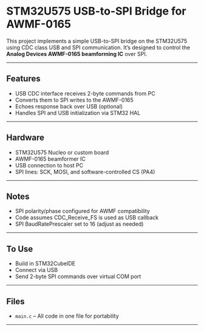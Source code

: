# STM32U575 USB-to-SPI Bridge for AWMF-0165

This project implements a simple USB-to-SPI bridge on the STM32U575 using CDC class USB and SPI communication. It’s designed to control the **Analog Devices AWMF-0165 beamforming IC** over SPI.

---

## Features

- USB CDC interface receives 2-byte commands from PC
- Converts them to SPI writes to the AWMF-0165
- Echoes response back over USB (optional)
- Handles SPI and USB initialization via STM32 HAL

---

## Hardware

- STM32U575 Nucleo or custom board
- AWMF-0165 beamformer IC
- USB connection to host PC
- SPI lines: SCK, MOSI, and software-controlled CS (PA4)

---

## Notes

- SPI polarity/phase configured for AWMF compatibility
- Code assumes CDC_Receive_FS is used as USB callback
- SPI BaudRatePrescaler set to 16 (adjust as needed)

---

## To Use

- Build in STM32CubeIDE
- Connect via USB
- Send 2-byte SPI commands over virtual COM port

---

## Files

- `main.c` – All code in one file for portability

---
